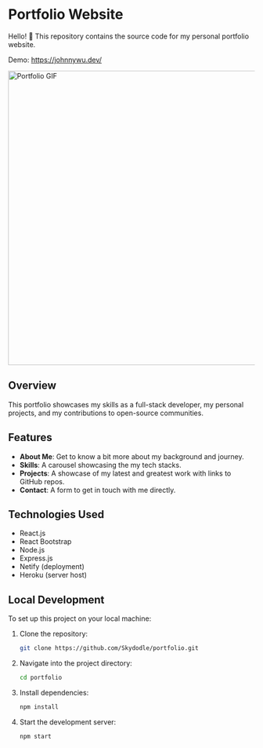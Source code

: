 # Portfolio Website

Hello! 👋 This repository contains the source code for my personal portfolio website.

Demo: https://johnnywu.dev/

[<img src="https://media.giphy.com/media/v1.Y2lkPTc5MGI3NjExNW5ydXBuZWV0OW96eTB5MjBteWNwOHV1ZmJwenYzNHN0ZG5oMnlpZyZlcD12MV9pbnRlcm5hbF9naWZfYnlfaWQmY3Q9Zw/yE5bOeen0tJKSzCh9w/giphy-downsized-large.gif" width="600" alt="Portfolio GIF">](https://media.giphy.com/media/yE5bOeen0tJKSzCh9w/giphy.gif)


## Overview

This portfolio showcases my skills as a full-stack developer, my personal projects, and my contributions to open-source communities.

## Features

- **About Me**: Get to know a bit more about my background and journey.
- **Skills**: A carousel showcasing the my tech stacks.
- **Projects**: A showcase of my latest and greatest work with links to GitHub repos.
- **Contact**: A form to get in touch with me directly. 

## Technologies Used

- React.js
- React Bootstrap
- Node.js
- Express.js
- Netify (deployment)
- Heroku (server host)

## Local Development

To set up this project on your local machine:

1. Clone the repository:
   ```bash
   git clone https://github.com/Skydodle/portfolio.git
   ```
2. Navigate into the project directory:
   ```bash
   cd portfolio
   ```
3. Install dependencies:
   ```bash
   npm install
   ```
4. Start the development server:
   ```bash
   npm start
   ```


